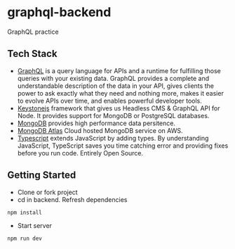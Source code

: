 # graphql-backend

GraphQL practice

## Tech Stack

- [GraphQL](https://graphql.org/) is a query language for APIs and a runtime for fulfilling those queries with your existing data. GraphQL provides a complete and understandable description of the data in your API, gives clients the power to ask exactly what they need and nothing more, makes it easier to evolve APIs over time, and enables powerful developer tools.
- [Keystonejs](https://www.keystonejs.com/) framework that gives us Headless CMS & GraphQL API for Node. It provides support for MongoDB or PostgreSQL databases.
- [MongoDB](https://docs.mongodb.com/manual/) provides high performance data persitence.
- [MongoDB Atlas](https://www.mongodb.com/cloud/atlas/lp/try2?utm_source=google&utm_campaign=gs_americas_united_states_search_core_brand_atlas_desktop&utm_term=mongodb%20atlas&utm_medium=cpc_paid_search&utm_ad=e&utm_ad_campaign_id=12212624338&gclid=Cj0KCQiAmfmABhCHARIsACwPRADrNA-CR_ofIyV7iV-sZIGIvXbgEsRhXCRz6VGypP2iX-moocY_Q5EaApA0EALw_wcB) Cloud hosted MongoDB service on AWS.
- [Typescript](https://www.typescriptlang.org/) extends JavaScript by adding types. By understanding JavaScript, TypeScript saves you time catching error and providing fixes before you run code. Entirely Open Source.

## Getting Started

- Clone or fork project
- cd in backend. Refresh dependencies

```
npm install
```

- Start server

```
npm run dev
```
